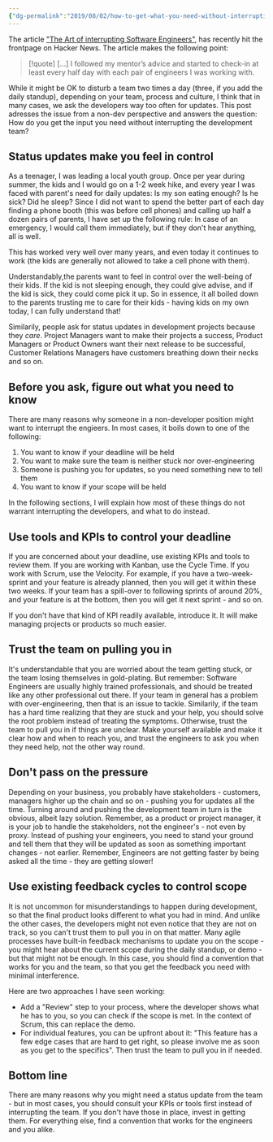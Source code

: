 ```yaml
---
{"dg-permalink":"2019/08/02/how-to-get-what-you-need-without-interrupting/","created-date":"2019-08-02T00:00:00","dg-home":false,"dg-pinned":false,"dg-home-link":false,"dg-publish":true,"type":"post","disabled rules":["header-increment","yaml-title","yaml-title-alias","file-name-heading"],"title":"How to get what you need without interrupting the team","aliases":["How to get what you need without interrupting the team"],"linter-yaml-title-alias":"How to get what you need without interrupting the team","updated-date":"2025-05-05T17:44:21","tags":["ProductManagement","ProjectManagement","Estimates"],"dg-path":"2019-08-02-how-to-get-what-you-need-without-interrupting.md","permalink":"/2019/08/02/how-to-get-what-you-need-without-interrupting/","dgPassFrontmatter":true}
---
```



The article ["The Art of interrupting Software Engineers"](https://content.pivotal.io/product-managers/the-art-of-interrupting-software-engineers), has recently hit the frontpage on Hacker News. The article makes the following point:

> [!quote]  [...] I followed my mentor’s advice and started to check-in at least every half day with each pair of engineers I was working with.

While it might be OK to disturb a team two times a day (three, if you add the daily standup), depending on your team, process and culture, I think that in many cases, we ask the developers way too often for updates. This post adresses the issue from a non-dev perspective and answers the question: How do you get the input you need without interrupting the development team?

## Status updates make you feel in control
As a teenager, I was leading a local youth group. Once per year during summer, the kids and I would go on a 1-2 week hike, and every year I was faced with parent's need for daily updates: Is my son eating enough? Is he sick? Did he sleep? Since I did not want to spend the better part of each day finding a phone booth (this was before cell phones) and calling up half a dozen pairs of parents, I have set up the following rule: In case of an emergency, I would call them immediately, but if they don't hear anything, all is well.

This has worked very well over many years, and even today it continues to work (the kids are generally not allowed to take a cell phone with them).

Understandably,the parents want to feel in control over the well-being of their kids. If the kid is not sleeping enough, they could give advise, and if the kid is sick, they could come pick it up. So in essence, it all boiled down to the parents trusting me to care for their kids - having kids on my own today, I can fully understand that!

Similarily, people ask for status updates in development projects because they _care_. Project Managers want to make their projects a success, Product Managers or Product Owners want their next release to be successful, Customer Relations Managers have customers breathing down their necks and so on.

## Before you ask, figure out what you need to know
There are many reasons why someone in a non-developer position might want to interrupt the engieers. In most cases, it boils down to one of the following:
1. You want to know if your deadline will be held
2. You want to make sure the team is neither stuck nor over-engineering
3. Someone is pushing you for updates, so you need something new to tell them
4. You want to know if your scope will be held

In the following sections, I will explain how most of these things do not warrant interrupting the developers, and what to do instead.

## Use tools and KPIs to control your deadline
If you are concerned about your deadline, use existing KPIs and tools to review them.  If you are working with Kanban, use the Cycle Time. If you work with Scrum, use the Velocity. For example, if you have a two-week-sprint and your feature is already planned, then you will get it within these two weeks. If your team has a spill-over to following sprints of around 20%, and your feature is at the bottom, then you will get it next sprint - and so on.

If you don't have that kind of KPI readily available, introduce it. It will make managing projects or products so much easier.

## Trust the team on pulling you in
It's understandable that you are worried about the team getting stuck, or the team losing themselves in gold-plating. But remember: Software Engineers are usually highly trained professionals, and should be treated like any other professional out there. If your team in general has a problem with over-engineering, then that is an issue to tackle. Similarily, if the team has a hard time realizing that they are stuck and your help, you should solve the root problem instead of treating the symptoms. Otherwise, trust the team to pull you in if things are unclear. Make yourself available and make it clear how and when to reach you, and trust the engineers to ask you when they need help, not the other way round.

## Don't pass on the pressure
Depending on your business, you probably have stakeholders - customers, managers higher up the chain and so on - pushing you for updates all the time. Turning around and pushing the development team in turn is the obvious, albeit lazy solution. Remember, as a product or project manager, it is your job to handle the stakeholders, not the engineer's - not even by proxy. Instead of pushing your engineers, you need to stand your ground and tell them that they will be updated as soon as something important changes - not earlier. Remember, Engineers are not getting faster by being asked all the time - they are getting slower!

## Use existing feedback cycles to control scope
It is not uncommon for misunderstandings to happen during development, so that the final product looks different to what you had in mind. And unlike the other cases, the developers might not even notice that they are not on track, so you can't trust them to pull you in on that matter. Many agile processes have built-in feedback mechanisms to update you on the scope - you might hear about the current scope during the daily standup, or demo - but that might not be enough. In this case, you should find a convention that works for you and the team, so that you get the feedback you need with minimal interference.

Here are two approaches I have seen working:
- Add a "Review" step to your process, where the developer shows what he has to you, so you can check if the scope is met. In the context of Scrum, this can replace the demo.
- For individual features, you can be upfront about it: "This feature has a few edge cases that are hard to get right, so please involve me as soon as you get to the specifics". Then trust the team to pull you in if needed.

## Bottom line
There are many reasons why you might need a status update from the team - but in most cases, you should consult your KPIs or tools first instead of interrupting the team. If you don't have those in place, invest in getting them. For everything else, find a convention that works for the engineers and you alike.
